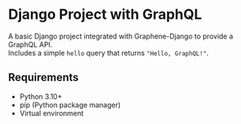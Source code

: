 # Django Project with GraphQL

A basic Django project integrated with Graphene-Django to provide a GraphQL API.  
Includes a simple `hello` query that returns `"Hello, GraphQL!"`.

##  Requirements

- Python 3.10+
- pip (Python package manager)
- Virtual environment 

